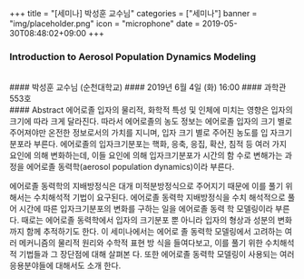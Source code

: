 +++
title = "[세미나] 박성훈 교수님"
categories = ["세미나"]
banner = "img/placeholder.png"
icon = "microphone"
date = 2019-05-30T08:48:02+09:00
+++
### Introduction to Aerosol Population Dynamics Modeling
<br>
#### 박성훈 교수님 (순천대학교)
#### 2019년 6월 4일 (화) 16:00
####  과학관 553호
<br>
#### Abstract
에어로졸 입자의 물리적, 화학적 특성 및 인체에 미치는 영향은 입자의 크기에
따라 크게 달라진다. 따라서 에어로졸의 농도 정보는 에어로졸 입자의 크기 별로
주어져야만 온전한 정보로서의 가치를 지니며, 입자 크기 별로 주어진 농도를 입
자크기분포라 부른다. 에어로졸의 입자크기분포는 핵화, 응축, 응집, 확산, 침적 등
여러 가지 요인에 의해 변화하는데, 이들 요인에 의해 입자크기분포가 시간의 함
수로 변해가는 과정을 에어로졸 동력학(aerosol population dynamics)이라 부른다.

에어로졸 동력학의 지배방정식은 대개 미적분방정식으로 주어지기 때문에 이를
풀기 위해서는 수치해석적 기법이 요구된다. 에어로졸 동력학 지배방정식을 수치
해석적으로 풀어 시간에 따른 입자크기분포의 변화를 구하는 일을 에어로졸 동력
학 모델링이라 부른다. 때로는 에어로졸 동력학에서 입자의 크기분포 뿐 아니라
입자의 형상과 성분의 변화까지 함께 추적하기도 한다. 이 세미나에서는 에어로
졸 동력학 모델링에서 고려하는 여러 메커니즘의 물리적 원리와 수학적 표현 방
식을 들여다보고, 이를 풀기 위한 수치해석적 기법들과 그 장단점에 대해 살펴본
다. 또한 에어로졸 동력학 모델링이 사용되는 여러 응용분야들에 대해서도 소개
한다.
